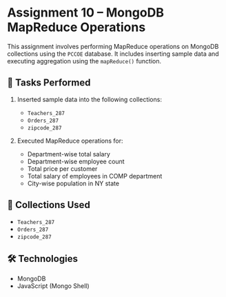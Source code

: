 # Assignment 10 – MongoDB MapReduce Operations

This assignment involves performing MapReduce operations on MongoDB collections using the `PCCOE` database. It includes inserting sample data and executing aggregation using the `mapReduce()` function.

## 🧩 Tasks Performed

1. Inserted sample data into the following collections:
   - `Teachers_287`
   - `Orders_287`
   - `zipcode_287`

2. Executed MapReduce operations for:
   - Department-wise total salary
   - Department-wise employee count
   - Total price per customer
   - Total salary of employees in COMP department
   - City-wise population in NY state

## 💾 Collections Used

- `Teachers_287`
- `Orders_287`
- `zipcode_287`

## 🛠️ Technologies

- MongoDB
- JavaScript (Mongo Shell)
